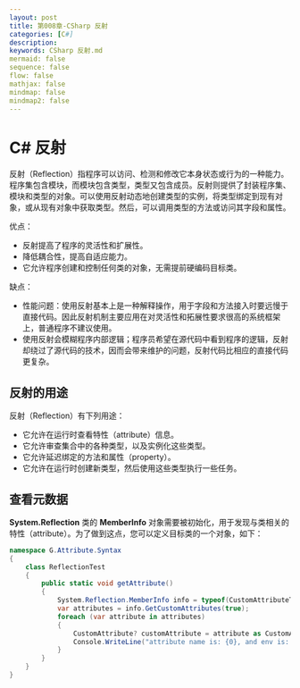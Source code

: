 ```yaml
---
layout: post
title: 第008章-CSharp 反射
categories: [C#]
description: 
keywords: CSharp 反射.md
mermaid: false
sequence: false
flow: false
mathjax: false
mindmap: false
mindmap2: false
---
```

# C# 反射

反射（Reflection）指程序可以访问、检测和修改它本身状态或行为的一种能力。程序集包含模块，而模块包含类型，类型又包含成员。反射则提供了封装程序集、模块和类型的对象。可以使用反射动态地创建类型的实例，将类型绑定到现有对象，或从现有对象中获取类型。然后，可以调用类型的方法或访问其字段和属性。



优点：

- 反射提高了程序的灵活性和扩展性。
- 降低耦合性，提高自适应能力。
- 它允许程序创建和控制任何类的对象，无需提前硬编码目标类。



缺点：

- 性能问题：使用反射基本上是一种解释操作，用于字段和方法接入时要远慢于直接代码。因此反射机制主要应用在对灵活性和拓展性要求很高的系统框架上，普通程序不建议使用。
- 使用反射会模糊程序内部逻辑；程序员希望在源代码中看到程序的逻辑，反射却绕过了源代码的技术，因而会带来维护的问题，反射代码比相应的直接代码更复杂。



## 反射的用途

反射（Reflection）有下列用途：

- 它允许在运行时查看特性（attribute）信息。
- 它允许审查集合中的各种类型，以及实例化这些类型。
- 它允许延迟绑定的方法和属性（property）。
- 它允许在运行时创建新类型，然后使用这些类型执行一些任务。



## 查看元数据

**System.Reflection** 类的 **MemberInfo** 对象需要被初始化，用于发现与类相关的特性（attribute）。为了做到这点，您可以定义目标类的一个对象，如下：

```c#
namespace G.Attribute.Syntax
{
	class ReflectionTest
	{
		public static void getAttribute()
		{
			System.Reflection.MemberInfo info = typeof(CustomAttributeTest);
			var attributes = info.GetCustomAttributes(true);
            foreach (var attribute in attributes)
            {
                CustomAttribute? customAttribute = attribute as CustomAttribute;
                Console.WriteLine("attribute name is: {0}, and env is: {1}", customAttribute?.Name, customAttribute?.Env);
            }
        }
	}
}
```
